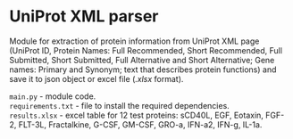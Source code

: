 # UniProt XML parser

Module for extraction of protein information from UniProt XML page (UniProt ID, Protein Names: Full Recommended, 
Short Recommended, Full Submitted, Short Submitted, Full Alternative and Short Alternative; Gene names: Primary and Synonym; 
text that describes protein functions) and save it to json object or excel file (*.xlsx* format).  

`main.py` - module code.  
`requirements.txt` - file to install the required dependencies.  
`results.xlsx` - excel table for 12 test proteins: sCD40L, EGF, Eotaxin, FGF-2, FLT-3L, Fractalkine, G-CSF, GM-CSF, GRO-a, IFN-a2, IFN-g, IL-1a.


